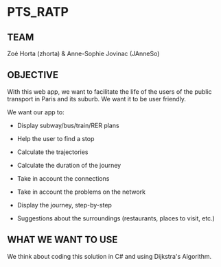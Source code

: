 # PTS_RATP

## TEAM
Zoé Horta (zhorta) & Anne-Sophie Jovinac (JAnneSo)

## OBJECTIVE

With this web app, we want to facilitate the life of the users of the public transport in Paris and its suburb. We want it to be user friendly.

We want our app to:

* Display subway/bus/train/RER plans
  
* Help the user to find a stop
    
* Calculate the trajectories
  
* Calculate the duration of the journey
  
* Take in account the connections
  
* Take in account the problems on the network
  
* Display the journey, step-by-step
  
* Suggestions about the surroundings (restaurants, places to visit, etc.)
  

## WHAT WE WANT TO USE

We think about coding this solution in C# and using Dijkstra's Algorithm.
